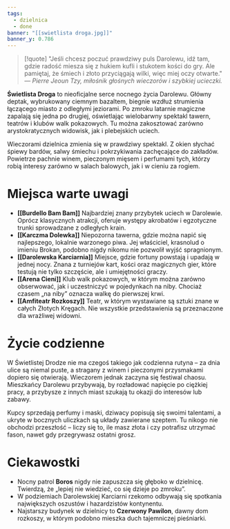 ```yaml
---
tags:
  - dzielnica
  - done
banner: "[[swietlista droga.jpg]]"
banner_y: 0.786
---
```

>[!quote] "Jeśli chcesz poczuć prawdziwy puls Darolewu, idź tam, gdzie radość miesza się z hukiem kufli i stukotem kości do gry. Ale pamiętaj, że śmiech i złoto przyciągają wilki, więc miej oczy otwarte."
_— Pierre Jeoun Tzy, miłośnik głośnych wieczorów i szybkiej ucieczki._

**Świetlista Droga** to nieoficjalne serce nocnego życia Darolewu. Główny deptak, wybrukowany ciemnym bazaltem, biegnie wzdłuż strumienia łączącego miasto z odległymi jeziorami. Po zmroku latarnie magiczne zapalają się jedna po drugiej, oświetlając wielobarwny spektakl tawern, teatrów i klubów walk pokazowych. Tu można zakosztować zarówno arystokratycznych widowisk, jak i plebejskich uciech.

Wieczorami dzielnica zmienia się w prawdziwy spektakl. Z okien słychać śpiewy bardów, salwy śmiechu i pokrzykiwania zachęcające do zakładów. Powietrze pachnie winem, pieczonym mięsem i perfumami tych, którzy robią interesy zarówno w salach balowych, jak i w cieniu za rogiem.
# Miejsca warte uwagi

- **[[Burdello Bam Bam]]**
	Najbardziej znany przybytek uciech w Darolewie. Oprócz klasycznych atrakcji, oferuje występy akrobatów i egzotyczne trunki sprowadzane z odległych krain.
- **[[Karczma Dolewka]]** 
	Niepozorna tawerna, gdzie można napić się najlepszego, lokalnie warzonego piwa. Jej właściciel, krasnolud o imieniu Brokan, podobno nigdy nikomu nie pozwolił wyjść spragnionym.
- **[[Darolewska Karciarnia]]** 
	Miejsce, gdzie fortuny powstają i upadają w jednej nocy. Znana z turniejów kart, kości oraz magicznych gier, które testują nie tylko szczęście, ale i umiejętności graczy.
- **[[Arena Cieni]]** 
	Klub walk pokazowych, w którym można zarówno obserwować, jak i uczestniczyć w pojedynkach na niby. Chociaż czasem „na niby” oznacza walkę do pierwszej krwi.
- **[[Amfiteatr Rozkoszy]]**
	Teatr, w którym wystawiane są sztuki znane w całych Złotych Kręgach. Nie wszystkie przedstawienia są przeznaczone dla wrażliwej widowni.
# Życie codzienne

W Świetlistej Drodze nie ma czegoś takiego jak codzienna rutyna – za dnia ulice są niemal puste, a stragany z winem i pieczonymi przysmakami dopiero się otwierają. Wieczorem jednak zaczyna się festiwal chaosu. Mieszkańcy Darolewu przybywają, by rozładować napięcie po ciężkiej pracy, a przybysze z innych miast szukają tu okazji do interesów lub zabawy.

Kupcy sprzedają perfumy i maski, dziwacy popisują się swoimi talentami, a ukryte w bocznych uliczkach są układy zawierane szeptem. Tu nikogo nie obchodzi przeszłość – liczy się to, ile masz złota i czy potrafisz utrzymać fason, nawet gdy przegrywasz ostatni grosz.
# Ciekawostki
- Nocny patrol **Boros** nigdy nie zapuszcza się głęboko w dzielnicę. Twierdzą, że „lepiej nie wiedzieć, co się dzieje po zmroku”.
- W podziemiach Darolewskiej Karciarni rzekomo odbywają się spotkania największych oszustów i hazardzistów kontynentu.
- Najstarszy budynek w dzielnicy to **Czerwony Pawilon**, dawny dom rozkoszy, w którym podobno mieszka duch tajemniczej pieśniarki.